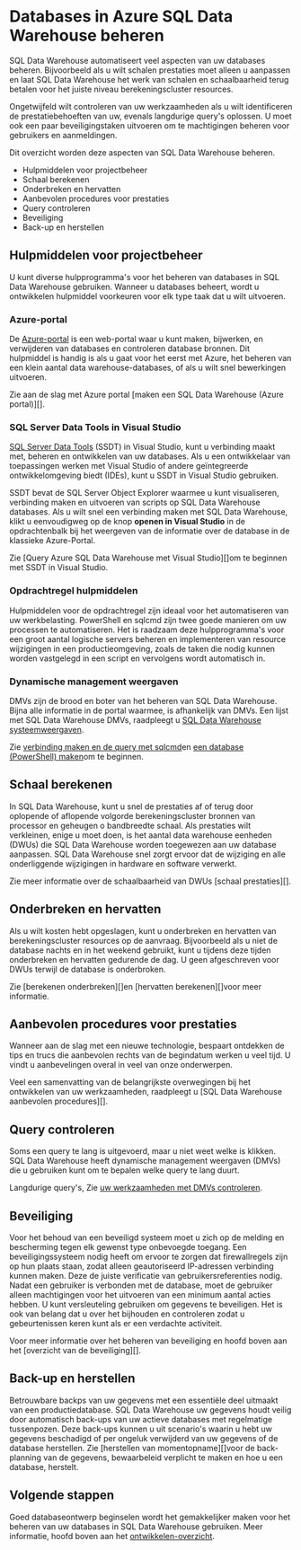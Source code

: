 <properties
   pageTitle="Databases in Azure SQL Data Warehouse beheren | Microsoft Azure"
   description="Overzicht van de SQL Data Warehouse databases beheren. Hulpmiddelen voor projectbeheer, DWUs en schalen prestaties, probleemoplossing queryprestaties, goede beveiligingsbeleid voor apparaten tot stand te brengen en een database herstellen vanuit beschadiging of een regionale storing bevat."
   services="sql-data-warehouse"
   documentationCenter="NA"
   authors="barbkess"
   manager="barbkess"
   editor=""/>

<tags
   ms.service="sql-data-warehouse"
   ms.devlang="NA"
   ms.topic="article"
   ms.tgt_pltfrm="NA"
   ms.workload="data-services"
   ms.date="08/16/2016"
   ms.author="barbkess;sonyama;"/>

# <a name="manage-databases-in-azure-sql-data-warehouse"></a>Databases in Azure SQL Data Warehouse beheren

SQL Data Warehouse automatiseert veel aspecten van uw databases beheren. Bijvoorbeeld als u wilt schalen prestaties moet alleen u aanpassen en laat SQL Data Warehouse het werk van schalen en schaalbaarheid terug betalen voor het juiste niveau berekeningscluster resources. 

Ongetwijfeld wilt controleren van uw werkzaamheden als u wilt identificeren de prestatiebehoeften van uw, evenals langdurige query's oplossen. U moet ook een paar beveiligingstaken uitvoeren om te machtigingen beheren voor gebruikers en aanmeldingen.

Dit overzicht worden deze aspecten van SQL Data Warehouse beheren.

- Hulpmiddelen voor projectbeheer
- Schaal berekenen
- Onderbreken en hervatten
- Aanbevolen procedures voor prestaties
- Query controleren
- Beveiliging
- Back-up en herstellen

## <a name="management-tools"></a>Hulpmiddelen voor projectbeheer

U kunt diverse hulpprogramma's voor het beheren van databases in SQL Data Warehouse gebruiken. Wanneer u databases beheert, wordt u ontwikkelen hulpmiddel voorkeuren voor elk type taak dat u wilt uitvoeren.

### <a name="azure-portal"></a>Azure-portal
De [Azure-portal][] is een web-portal waar u kunt maken, bijwerken, en verwijderen van databases en controleren database bronnen. Dit hulpmiddel is handig is als u gaat voor het eerst met Azure, het beheren van een klein aantal data warehouse-databases, of als u wilt snel bewerkingen uitvoeren.

Zie aan de slag met Azure portal [maken een SQL Data Warehouse (Azure portal)][].

### <a name="sql-server-data-tools-in-visual-studio"></a>SQL Server Data Tools in Visual Studio
[SQL Server Data Tools][] (SSDT) in Visual Studio, kunt u verbinding maakt met, beheren en ontwikkelen van uw databases. Als u een ontwikkelaar van toepassingen werken met Visual Studio of andere geïntegreerde ontwikkelomgeving biedt (IDEs), kunt u SSDT in Visual Studio gebruiken.

SSDT bevat de SQL Server Object Explorer waarmee u kunt visualiseren, verbinding maken en uitvoeren van scripts op SQL Data Warehouse databases. Als u wilt snel een verbinding maken met SQL Data Warehouse, klikt u eenvoudigweg op de knop **openen in Visual Studio** in de opdrachtenbalk bij het weergeven van de informatie over de database in de klassieke Azure-Portal.  

Zie [Query Azure SQL Data Warehouse met Visual Studio][]om te beginnen met SSDT in Visual Studio.

### <a name="command-line-tools"></a>Opdrachtregel hulpmiddelen
Hulpmiddelen voor de opdrachtregel zijn ideaal voor het automatiseren van uw werkbelasting.  PowerShell en sqlcmd zijn twee goede manieren om uw processen te automatiseren.  Het is raadzaam deze hulpprogramma's voor een groot aantal logische servers beheren en implementeren van resource wijzigingen in een productieomgeving, zoals de taken die nodig kunnen worden vastgelegd in een script en vervolgens wordt automatisch in.

### <a name="dynamic-management-views"></a>Dynamische management weergaven 

DMVs zijn de brood en boter van het beheren van SQL Data Warehouse. Bijna alle informatie in de portal waarmee, is afhankelijk van DMVs. Een lijst met SQL Data Warehouse DMVs, raadpleegt u [SQL Data Warehouse systeemweergaven][].

Zie [verbinding maken en de query met sqlcmd][]en [een database (PowerShell) maken][]om te beginnen.

## <a name="scale-compute"></a>Schaal berekenen

In SQL Data Warehouse, kunt u snel de prestaties af of terug door oplopende of aflopende volgorde berekeningscluster bronnen van processor en geheugen o bandbreedte schaal. Als prestaties wilt verkleinen, enige u moet doen, is het aantal data warehouse eenheden (DWUs) die SQL Data Warehouse worden toegewezen aan uw database aanpassen. SQL Data Warehouse snel zorgt ervoor dat de wijziging en alle onderliggende wijzigingen in hardware en software verwerkt.

Zie meer informatie over de schaalbaarheid van DWUs [schaal prestaties][].

##  <a name="pause-and-resume"></a>Onderbreken en hervatten

Als u wilt kosten hebt opgeslagen, kunt u onderbreken en hervatten van berekeningscluster resources op de aanvraag. Bijvoorbeeld als u niet de database nachts en in het weekend gebruikt, kunt u tijdens deze tijden onderbreken en hervatten gedurende de dag. U geen afgeschreven voor DWUs terwijl de database is onderbroken.

Zie [berekenen onderbreken][]en [hervatten berekenen][]voor meer informatie.

## <a name="performance-best-practices"></a>Aanbevolen procedures voor prestaties

Wanneer aan de slag met een nieuwe technologie, bespaart ontdekken de tips en trucs die aanbevolen rechts van de begindatum werken u veel tijd.  U vindt u aanbevelingen overal in veel van onze onderwerpen.

Veel een samenvatting van de belangrijkste overwegingen bij het ontwikkelen van uw werkzaamheden, raadpleegt u [SQL Data Warehouse aanbevolen procedures][].

## <a name="query-monitoring"></a>Query controleren

Soms een query te lang is uitgevoerd, maar u niet weet welke is klikken. SQL Data Warehouse heeft dynamische management weergaven (DMVs) die u gebruiken kunt om te bepalen welke query te lang duurt. 

Langdurige query's, Zie [uw werkzaamheden met DMVs controleren][].

## <a name="security"></a>Beveiliging

Voor het behoud van een beveiligd systeem moet u zich op de melding en bescherming tegen elk gewenst type onbevoegde toegang. Een beveiligingssysteem nodig heeft om ervoor te zorgen dat firewallregels zijn op hun plaats staan, zodat alleen geautoriseerd IP-adressen verbinding kunnen maken. Deze de juiste verificatie van gebruikersreferenties nodig. Nadat een gebruiker is verbonden met de database, moet de gebruiker alleen machtigingen voor het uitvoeren van een minimum aantal acties hebben. U kunt versleuteling gebruiken om gegevens te beveiligen. Het is ook van belang dat u over het bijhouden en controleren zodat u gebeurtenissen keren kunt als er een verdachte activiteit.

Voor meer informatie over het beheren van beveiliging en hoofd boven aan het [overzicht van de beveiliging][].

## <a name="backup-and-restore"></a>Back-up en herstellen

Betrouwbare backps van uw gegevens met een essentiële deel uitmaakt van een productiedatabase. SQL Data Warehouse uw gegevens houdt veilig door automatisch back-ups van uw actieve databases met regelmatige tussenpozen. Deze back-ups kunnen u uit scenario's waarin u hebt uw gegevens beschadigd of per ongeluk verwijderd van uw gegevens of de database herstellen.  Zie [herstellen van momentopname][]voor de back-planning van de gegevens, bewaarbeleid verplicht te maken en hoe u een database, herstelt.

## <a name="next-steps"></a>Volgende stappen
Goed databaseontwerp beginselen wordt het gemakkelijker maken voor het beheren van uw databases in SQL Data Warehouse gebruiken. Meer informatie, hoofd boven aan het [ontwikkelen-overzicht][].

<!--Image references-->

<!--Article references-->
[Een SQL datawarehouse (Azure Portal) maken]: sql-data-warehouse-get-started-provision.md
[Een database (PowerShell) maken]: sql-data-warehouse-get-started-provision-powershell
[connection]: sql-data-warehouse-develop-connections.md
[Query Azure SQL datawarehouse met Visual Studio]: sql-data-warehouse-query-visual-studio.md
[Verbinding maken en de query met sqlcmd]: sql-data-warehouse-get-started-connect-sqlcmd.md
[Ontwikkelen-overzicht]: sql-data-warehouse-overview-develop.md
[Uw werkzaamheden met DMVs controleren]: sql-data-warehouse-manage-monitor.md
[Een pauze invoegen berekenen]: sql-data-warehouse-manage-compute-overview.md#pause-compute-bk
[Terugzetten vanuit momentopname]: sql-data-warehouse-restore-database-overview.md
[Cv berekenen]: sql-data-warehouse-manage-compute-overview.md#resume-compute-performance-bk
[Prestaties van de schaal]: sql-data-warehouse-manage-compute-overview.md#scale-performance-bk
[Beveiligingsoverzicht]: sql-data-warehouse-overview-manage-security.md
[Aanbevolen procedures voor Warehouse SQL-gegevens]: sql-data-warehouse-best-practices.md
[SQL Data Warehouse systeemweergaven]: sql-data-warehouse-reference-tsql-system-views.md

<!--MSDN references-->
[SQL Server Data Tools]: https://msdn.microsoft.com/library/mt204009.aspx

<!--Other web references-->
[Azure-portal]: http://portal.azure.com/

